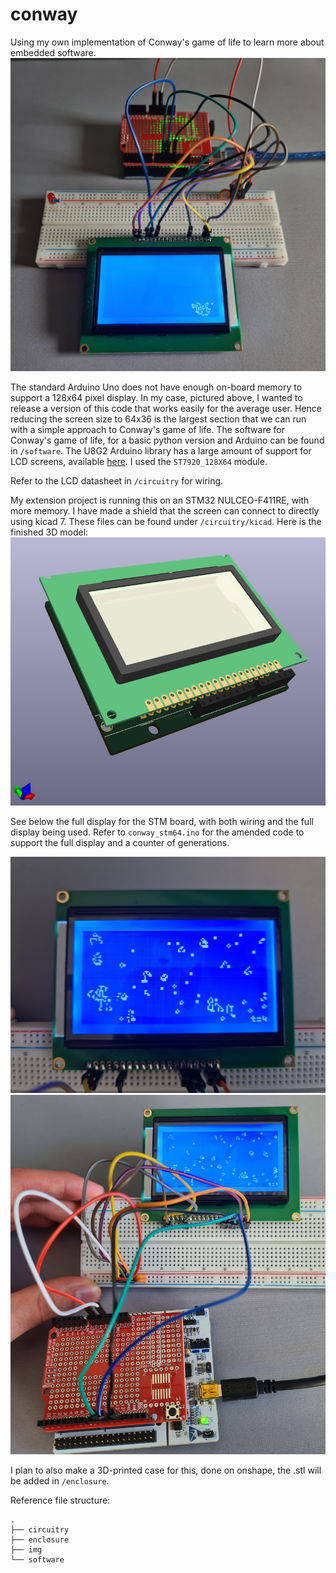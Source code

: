 # conway
Using my own implementation of Conway's game of life to learn more about embedded software.
![Screenshot](img/arduino_snapshot.jpg)

The standard Arduino Uno does not have enough on-board memory to support a 128x64 pixel display.
In my case, pictured above, I wanted to release a version of this code that works easily for the average user.
Hence reducing the screen size to 64x36 is the largest section that we can run with a simple approach to Conway's game of life.
The software for Conway's game of life, for a basic python version and Arduino can be found in `/software`.
The U8G2 Arduino library has a large amount of support for LCD screens, available [here](https://github.com/olikraus/u8g2/wiki/u8g2setupcpp). I used the `ST7920_128X64` module.

Refer to the LCD datasheet in `/circuitry` for wiring.

My extension project is running this on an STM32 NULCEO-F411RE, with more memory.
I have made a shield that the screen can connect to directly using kicad 7. 
These files can be found under `/circuitry/kicad`. Here is the finished 3D model:
![Screenshot](img/conway_board_3d.png)

See below the full display for the STM board, with both wiring and the full display being used.
Refer to `conway_stm64.ino` for the amended code to support the full display and a counter of generations.

![Screenshot](img/full_conway.jpeg)
![Screenshot](img/stm_wiring.jpeg)

I plan to also make a 3D-printed case for this, done on onshape, the .stl will be added in `/enclosure`.

Reference file structure:
```
.
├── circuitry
├── enclosure
├── img
└── software
```
